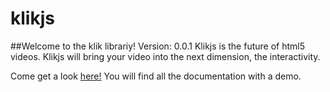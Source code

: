 # klikjs
##Welcome to the klik librariy! Version: 0.0.1
Klikjs is the future of html5 videos. Klikjs will bring your video into the next dimension, the interactivity.

Come get a look [here!](https://www.klikjs.com)
You will find all the documentation with a demo.
